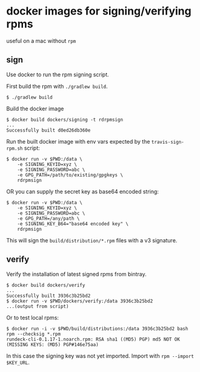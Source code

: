 # docker images for signing/verifying rpms

useful on a mac without `rpm`

## sign

Use docker to run the rpm signing script.  

First build the rpm with `./gradlew build`.
	
	$ ./gradlew build

Build the docker image

	$ docker build dockers/signing -t rdrpmsign
	...
	Successfully built d0ed26db360e

Run the built docker image with env vars expected by the `travis-sign-rpm.sh` script:

	$ docker run -v $PWD:/data \
		-e SIGNING_KEYID=xyz \
		-e SIGNING_PASSWORD=abc \
		-e GPG_PATH=/path/to/existing/gpgkeys \
		rdrpmsign 
OR you can supply the secret key as base64 encoded string:

	$ docker run -v $PWD:/data \
		-e SIGNING_KEYID=xyz \
		-e SIGNING_PASSWORD=abc \
		-e GPG_PATH=/any/path \
		-e SIGNING_KEY_B64="base64 encoded key" \
		rdrpmsign 

This will sign the `build/distribution/*.rpm` files with a v3 signature.

## verify

Verify the installation of latest signed rpms from bintray. 

	$ docker build dockers/verify
	...
	Successfully built 3936c3b25bd2
	$ docker run -v $PWD/dockers/verify:/data 3936c3b25bd2
	...(output from script)

Or to test local rpms:

	$ docker run -i -v $PWD/build/distributions:/data 3936c3b25bd2 bash
	rpm --checksig *.rpm
	rundeck-cli-0.1.17-1.noarch.rpm: RSA sha1 ((MD5) PGP) md5 NOT OK (MISSING KEYS: (MD5) PGP#146e75aa)

In this case the signing key was not yet imported. Import with `rpm --import $KEY_URL`.
